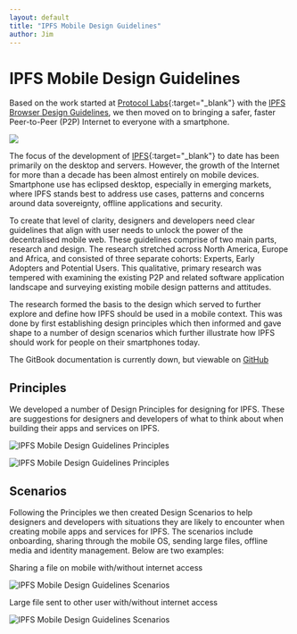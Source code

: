 ```yaml
---
layout: default
title: "IPFS Mobile Design Guidelines"
author: Jim
---
```


# IPFS Mobile Design Guidelines

Based on the work started at [Protocol Labs](https://protocol.ai/){:target="_blank"} with the [IPFS Browser Design Guidelines](ipfs-browser), we then moved on to bringing a safer, faster Peer-to-Peer (P2P) Internet to everyone with a smartphone.

![]({{site.url}}assets/images/ipfs.png)

The focus of the development of [IPFS](https://ipfs.io/){:target="_blank"} to date has been primarily on the desktop and servers. However, the growth of the Internet for more than a decade has been almost entirely on mobile devices. Smartphone use has eclipsed desktop, especially in emerging markets, where IPFS stands best to address use cases, patterns and concerns around data sovereignty, offline applications and security.

To create that level of clarity, designers and developers need clear guidelines that align with user needs to unlock the power of the decentralised mobile web. These guidelines comprise of two main parts, research and design. The research stretched across North America, Europe and Africa, and consisted of three separate cohorts: Experts, Early Adopters and Potential Users. This qualitative, primary research was tempered with examining the existing P2P and related software application landscape and surveying existing mobile design patterns and attitudes.

The research formed the basis to the design which served to further explore and define how IPFS should be used in a mobile context. This was done by first establishing design principles which then informed and gave shape to a number of design scenarios which further illustrate how IPFS should work for people on their smartphones today.

The GitBook documentation is currently down, but viewable on [GitHub](https://github.com/ipfs/mobile-design-guidelines)

## Principles

We developed a number of Design Principles for designing for IPFS. These are suggestions for designers and developers of what to think about when building their apps and services on IPFS.

![IPFS Mobile Design Guidelines Principles]({{site.url}}assets/images/ipfs-mobile-cheat-sheet.png)

![IPFS Mobile Design Guidelines Principles]({{site.url}}assets/images/ipfs-mobile-principles.png)

## Scenarios

Following the Principles we then created Design Scenarios to help designers and developers with situations they are likely to encounter when creating mobile apps and services for IPFS. The scenarios include onboarding, sharing through the mobile OS, sending large files, offline media and identity management. Below are two examples:

Sharing a file on mobile with/without internet access

![IPFS Mobile Design Guidelines Scenarios]({{site.url}}assets/images/ipfs-mobile-scenarios2.png)

Large file sent to other user with/without internet access

![IPFS Mobile Design Guidelines Scenarios]({{site.url}}assets/images/ipfs-mobile-scenarios.png)
